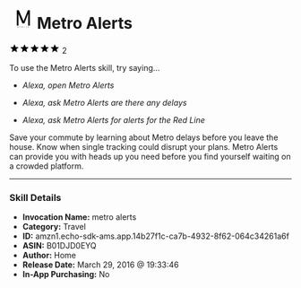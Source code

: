 # &nbsp;<img src="skill_icon" alt="Metro Alerts icon" width="36"> Metro Alerts
![5 stars](../../images/ic_star_black_18dp_1x.png)![5 stars](../../images/ic_star_black_18dp_1x.png)![5 stars](../../images/ic_star_black_18dp_1x.png)![5 stars](../../images/ic_star_black_18dp_1x.png)![5 stars](../../images/ic_star_black_18dp_1x.png) 2

To use the Metro Alerts skill, try saying...

* *Alexa, open Metro Alerts*

* *Alexa, ask Metro Alerts are there any delays*

* *Alexa, ask Metro Alerts for alerts for the Red Line*

Save your commute by learning about Metro delays before you leave the house.  Know when single tracking could disrupt your plans.  Metro Alerts can provide you with heads up you need before you find yourself waiting on a crowded platform.

***

### Skill Details

* **Invocation Name:** metro alerts
* **Category:** Travel
* **ID:** amzn1.echo-sdk-ams.app.14b27f1c-ca7b-4932-8f62-064c34261a6f
* **ASIN:** B01DJD0EYQ
* **Author:** Home
* **Release Date:** March 29, 2016 @ 19:33:46
* **In-App Purchasing:** No
